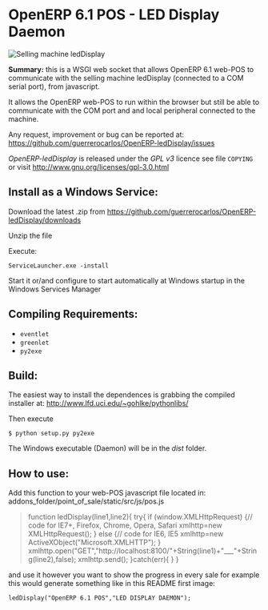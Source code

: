 OpenERP 6.1 POS - LED Display Daemon
===========================

![Selling machine ledDisplay](http://cloud.github.com/downloads/guerrerocarlos/OpenERP-ledDisplay/OpenERP-POS-ledDisplay.png)

**Summary:** this is a WSGI web socket that allows OpenERP 6.1 web-POS to communicate with
the selling machine ledDisplay (connected to a COM serial port), from javascript.

It allows the OpenERP web-POS to run within the browser but still be able to communicate with the COM port and and
local peripheral connected to the machine.

Any request, improvement or bug can be reported at:
https://github.com/guerrerocarlos/OpenERP-ledDisplay/issues

*OpenERP-ledDisplay* is released under the *GPL v3* licence see file ``COPYING`` or visit
http://www.gnu.org/licenses/gpl-3.0.html

Install as a Windows Service:
----------------------------

Download the latest .zip from 
https://github.com/guerrerocarlos/OpenERP-ledDisplay/downloads

Unzip the file

Execute:

    ServiceLauncher.exe -install

Start it or/and configure to start automatically at Windows startup in the Windows Services Manager


Compiling Requirements:
-----------------------

 * ``eventlet``
 * ``greenlet``
 * ``py2exe`` 

Build:
------

The easiest way to install the dependences is grabbing the compiled installer at:
http://www.lfd.uci.edu/~gohlke/pythonlibs/

Then execute  
    
    $ python setup.py py2exe

The Windows executable (Daemon) will be in the *dist* folder.

How to use:
-----------

Add this function to your web-POS javascript file located in:
addons_folder/point_of_sale/static/src/js/pos.js

>    function ledDisplay(line1,line2){
>            try{
>                if (window.XMLHttpRequest)
>                  {// code for IE7+, Firefox, Chrome, Opera, Safari
>                  xmlhttp=new XMLHttpRequest();
>                  }
>                else
>                  {// code for IE6, IE5
>                  xmlhttp=new ActiveXObject("Microsoft.XMLHTTP");
>                  }
>                  xmlhttp.open("GET","http://localhost:8100/"+String(line1)+"___"+String(line2),false);
>                  xmlhttp.send();
>                }catch(err){
>            }
>    }

and use it however you want to show the progress in every sale
for example this would generate something like in this README first image:

    ledDisplay("OpenERP 6.1 POS","LED DISPLAY DAEMON");
